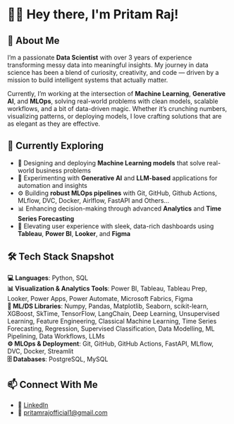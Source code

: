 # 👋🏻 Hey there, I'm Pritam Raj!

## 🚀 About Me

I’m a passionate **Data Scientist** with over 3 years of experience transforming messy data into meaningful insights. My journey in data science has been a blend of curiosity, creativity, and code — driven by a mission to build intelligent systems that actually matter.

Currently, I’m working at the intersection of **Machine Learning**, **Generative AI**, and **MLOps**, solving real-world problems with clean models, scalable workflows, and a bit of data-driven magic. Whether it’s crunching numbers, visualizing patterns, or deploying models, I love crafting solutions that are as elegant as they are effective.


## 🎯 Currently Exploring

- 🤖 Designing and deploying **Machine Learning models** that solve real-world business problems  
- 🧠 Experimenting with **Generative AI** and **LLM-based** applications for automation and insights  
- ⚙️ Building **robust MLOps pipelines** with Git, GitHub, Github Actions, MLflow, DVC, Docker, Airlflow, FastAPI and Others... 
- 📊 Enhancing decision-making through advanced **Analytics** and **Time Series Forecasting**  
- 🎨 Elevating user experience with sleek, data-rich dashboards using **Tableau**, **Power BI**, **Looker**, and **Figma**

## 🛠 Tech Stack Snapshot

**💻 Languages**: Python, SQL  
**📊 Visualization & Analytics Tools**: Power BI, Tableau, Tableau Prep, Looker, Power Apps, Power Automate, Microsoft Fabrics, Figma  
**🧠 ML/DS Libraries**: Numpy, Pandas, Matplotlib, Seaborn, scikit-learn, XGBoost, SkTime, TensorFlow, LangChain, Deep Learning, Unsupervised Learning, Feature Engineering, Classical Machine Learning, Time Series Forecasting, Regression, Supervised Classification, Data Modelling, ML Pipelining, Data Workflows, LLMs  
**⚙️ MLOps & Deployment**: Git, GitHub, GitHub Actions, FastAPI, MLflow, DVC, Docker, Streamlit  
**🗄️ Databases**: PostgreSQL, MySQL



## 📫 Connect With Me

- 🔗 [LinkedIn](https://www.linkedin.com/in/pritam-raj-data-scientist-data-analyst/)  
- 📧 [pritamrajofficial1@gmail.com](mailto:pritamrajofficial1@gmail.com)

